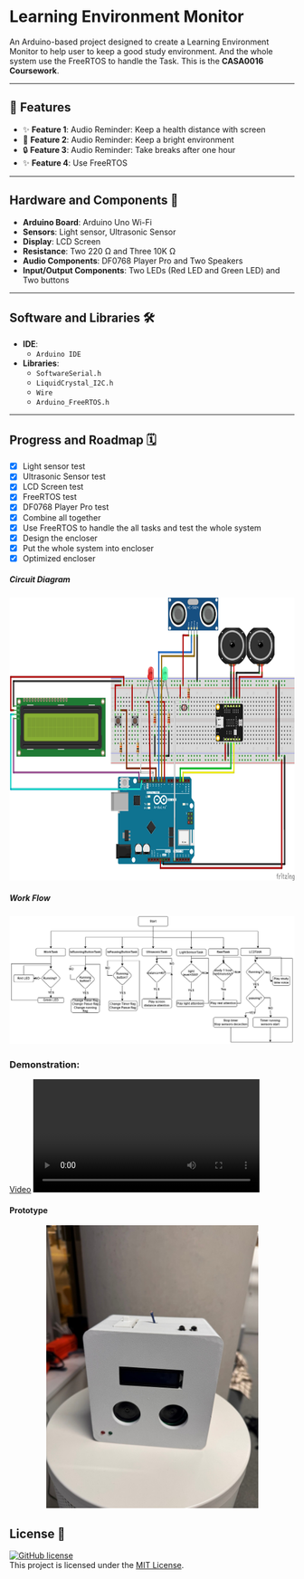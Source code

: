 # Learning Environment Monitor

An Arduino-based project designed to create a Learning Environment Monitor to help user to keep a good study environment. And the whole system use the FreeRTOS to handle the Task.
This is the **CASA0016 Coursework**.

---

## 🌟 Features
- ✨ **Feature 1**: Audio Reminder: Keep a health distance with screen
- 🚀 **Feature 2**: Audio Reminder: Keep a bright environment
- 🔒 **Feature 3**: Audio Reminder: Take breaks after one hour 
- ✨ **Feature 4**: Use FreeRTOS
---
## Hardware and Components 🔧

- **Arduino Board**: Arduino Uno Wi-Fi 
- **Sensors**: Light sensor, Ultrasonic Sensor
- **Display**: LCD Screen
- **Resistance**: Two  220 Ω and Three 10K Ω
- **Audio Components**: DF0768 Player Pro and Two Speakers
- **Input/Output Components**: Two LEDs (Red LED and Green LED) and Two buttons
---
## Software and Libraries 🛠

- **IDE**: 
    - `Arduino IDE`
- **Libraries**: 
    - `SoftwareSerial.h` 
    - `LiquidCrystal_I2C.h`
    - `Wire`
    - `Arduino_FreeRTOS.h`

---
## Progress and Roadmap 🗓
- [x] Light sensor test
- [x] Ultrasonic Sensor test
- [x] LCD Screen test
- [x] FreeRTOS test
- [x] DF0768 Player Pro test
- [x] Combine all together
- [x] Use FreeRTOS to handle the all tasks and test the whole system
- [x] Design the encloser
- [x] Put the whole system into encloser 
- [x] Optimized encloser 
##### Circuit Diagram
<div align="center">
<img src="./readmeSrc/cirucit2.png" alt="circuit" height="500">
</div>

##### Work Flow
<div align="center">
<img src="./readmeSrc/workflow.png" alt="circuit">
</div>

### Demonstration:
[Video](https://github.com/mk20661/CASA0016/blob/main/readmeSrc/Demo.mp4)
<video width="400" controls autoplay>
    <source src="./readmeSrc/Demo.mp4" type="video/mp4">
</video>

#### Prototype
<div align="center">
<img src="./readmeSrc/prototype.jpg" alt="circuit"height="500">
</div>

## License 📜
[![GitHub license](https://img.shields.io/badge/license-MIT-blue.svg)](https://opensource.org/licenses/MIT)   
This project is licensed under the [MIT License](LICENSE).